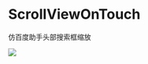 ScrollViewOnTouch
=================

仿百度助手头部搜索框缩放

![](https://github.com/wangxujie/ScrollViewOnTouch/blob/master/1.gif?raw=true)